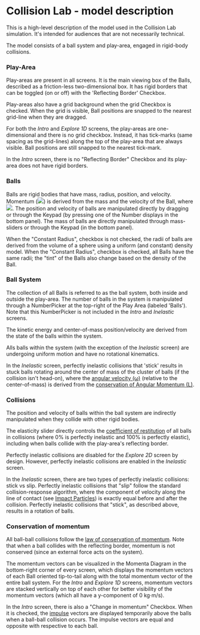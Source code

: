 # Collision Lab - model description

This is a high-level description of the model used in the Collision Lab simulation. It's intended for audiences that are not necessarily technical. 

The model consists of a ball system and play-area, engaged in rigid-body collisions. 

### Play-Area

Play-areas are present in all screens. It is the main viewing box of the Balls, described as a friction-less two-dimensional box. It has rigid borders that can be toggled (on or off) with the 'Reflecting Border' Checkbox.

Play-areas also have a grid background when the grid Checkbox is checked.  When the grid is visible, Ball positions are snapped to the nearest grid-line when they are dragged.

For both the _Intro_ and _Explore 1D_ screens, the play-areas are one-dimensional and there is no grid checkbox. Instead, it has tick-marks (same spacing as the grid-lines) along the top of the play-area that are always visible. Ball positions are still snapped to the nearest tick-mark.

In the _Intro_ screen, there is no "Reflecting Border" Checkbox and its play-area does not have rigid borders.

### Balls

Balls are rigid bodies that have mass, radius, position, and velocity. Momentum (<img src="https://render.githubusercontent.com/render/math?math=\vec{p}">) is derived from the mass and the velocity of the Ball, where <img src="https://render.githubusercontent.com/render/math?math=\large \vec{p} = m \cdot \vec{v}">. The position and velocity of balls are manipulated directly by dragging or through the Keypad (by pressing one of the Number displays in the bottom panel). The mass of balls are directly manipulated through mass-sliders or through the Keypad (in the bottom panel).

When the "Constant Radius", checkbox is not checked, the radii of balls are derived from the volume of a sphere using a uniform (and constant) density model. When the "Constant Radius", checkbox is checked, all Balls have the same radii; the "tint" of the Balls also change based on the density of the Ball.

### Ball System

The collection of all Balls is referred to as the ball system, both inside and outside the play-area. The number of balls in the system is manipulated through a NumberPicker at the top-right of the Play Area (labeled 'Balls'). Note that this NumberPicker is not included in the _Intro_ and _Inelastic_ screens.

The kinetic energy and center-of-mass position/velocity are derived from the state of the balls within the system. 

Alls balls within the system (with the exception of the _Inelastic_ screen) are undergoing uniform motion and have no rotational kinematics.

In the _Inelastic_ screen, perfectly inelastic collisions that 'stick' results in stuck balls rotating around the center of mass of the cluster of balls (if the collision isn't head-on), where the [angular velocity (&omega;)](https://en.wikipedia.org/wiki/Angular_velocity) (relative to the center-of-mass) is derived from the [conservation of Angular Momentum (L)](https://en.wikipedia.org/wiki/Angular_momentum#Collection_of_particles).

### Collisions

The position and velocity of balls within the ball system are indirectly manipulated when they collide with other rigid bodies. 

The elasticity slider directly controls the [coefficient of restitution](https://en.wikipedia.org/wiki/Coefficient_of_restitution) of all balls in collisions (where 0% is perfectly inelastic and 100% is perfectly elastic), including when balls collide with the play-area's reflecting border. 

Perfectly inelastic collisions are disabled for the _Explore 2D_ screen by design. However, perfectly inelastic collisions are enabled in the _Inelastic_ screen. 

In the _Inelastic_ screen, there are two types of perfectly inelastic collisions: stick vs slip. Perfectly inelastic collisions that "slip" follow the standard collision-response algorithm, where the component of
velocity along the line of contact (see [Impact Particles](http://web.mst.edu/~reflori/be150/Dyn%20Lecture%20Videos/Impact%20Particles%201/Impact%20Particles%201.pdf)) is exactly equal before and after the collision. Perfectly inelastic collisions that "stick", as described above, results in a rotation of balls.


### Conservation of momentum

All ball-ball collisions follow the [law of conservation of momentum](https://en.wikipedia.org/wiki/Conservation_of_momentum). Note that when a ball collides with the reflecting border, momentum is not conserved (since an external force acts on the system).

The momentum vectors can be visualized in the Momenta Diagram in the bottom-right corner of every screen, which displays the momentum vectors of each Ball oriented tip-to-tail along with the total momentum vector of the entire ball system. For the _Intro_ and _Explore 1D_ screens, momentum vectors are stacked vertically on top of each other for better visibility of the momentum vectors (which all have a y-component of 0 kg⋅m/s).

In the _Intro_ screen, there is also a "Change in momentum" Checkbox. When it is checked, the [impulse](https://en.wikipedia.org/wiki/Impulse_(physics)) vectors are displayed temporarily above the balls when a ball-ball collision occurs. The impulse vectors are equal and opposite with respective to each ball.